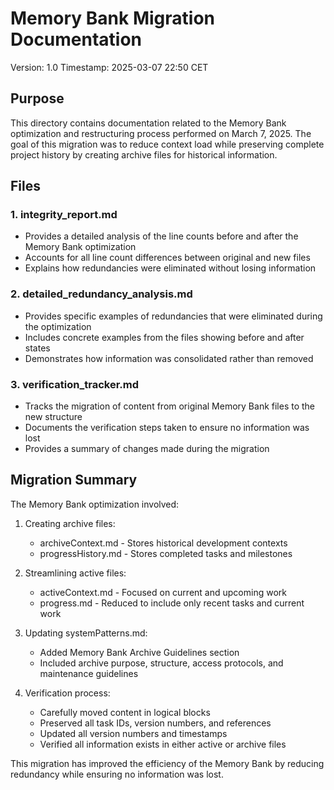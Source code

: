 # Memory Bank Migration Documentation
Version: 1.0
Timestamp: 2025-03-07 22:50 CET

## Purpose
This directory contains documentation related to the Memory Bank optimization and restructuring process performed on March 7, 2025. The goal of this migration was to reduce context load while preserving complete project history by creating archive files for historical information.

## Files

### 1. integrity_report.md
- Provides a detailed analysis of the line counts before and after the Memory Bank optimization
- Accounts for all line count differences between original and new files
- Explains how redundancies were eliminated without losing information

### 2. detailed_redundancy_analysis.md
- Provides specific examples of redundancies that were eliminated during the optimization
- Includes concrete examples from the files showing before and after states
- Demonstrates how information was consolidated rather than removed

### 3. verification_tracker.md
- Tracks the migration of content from original Memory Bank files to the new structure
- Documents the verification steps taken to ensure no information was lost
- Provides a summary of changes made during the migration

## Migration Summary

The Memory Bank optimization involved:

1. Creating archive files:
   - archiveContext.md - Stores historical development contexts
   - progressHistory.md - Stores completed tasks and milestones

2. Streamlining active files:
   - activeContext.md - Focused on current and upcoming work
   - progress.md - Reduced to include only recent tasks and current work

3. Updating systemPatterns.md:
   - Added Memory Bank Archive Guidelines section
   - Included archive purpose, structure, access protocols, and maintenance guidelines

4. Verification process:
   - Carefully moved content in logical blocks
   - Preserved all task IDs, version numbers, and references
   - Updated all version numbers and timestamps
   - Verified all information exists in either active or archive files

This migration has improved the efficiency of the Memory Bank by reducing redundancy while ensuring no information was lost.
